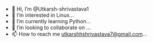 - 👋 Hi, I’m @Utkarsh-shrivastava1
- 👀 I’m interested in Linux...
- 🌱 I’m currently learning Python...
- 💞️ I’m looking to collaborate on  ...
- 📫 How to reach me utkarshhshrivastava7@gmail.com...

<!---
Utkarsh-shrivastava1/Utkarsh-shrivastava1 is a ✨ special ✨ repository because its `README.md` (this file) appears on your GitHub profile.
You can click the Preview link to take a look at your changes.
--->
